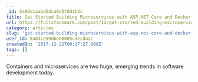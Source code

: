```yaml
---
_id: 5a88e1aabd6dca0d5f0d1b3c
title: Get Started Building Microservices with ASP.NET Core and Docker in Visual Studio Code
url: https://fullstackmark.com/post/12/get-started-building-microservices-with-asp.net-core-and-docker-in-visual-studio-code
category: articles
slug: 'get-started-building-microservices-with-asp-net-core-and-docker-in-visual-studio-code'
user_id: 5a83ce59d6eb0005c4ecda2c
createdOn: '2017-12-22T00:17:27.000Z'
tags: []
---
```


Containers and microservices are two huge, emerging trends in software development today.
